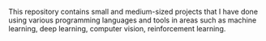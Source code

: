 This repository contains small and medium-sized projects that I have done using various programming languages and tools in areas such as machine learning, deep learning, computer vision, reinforcement learning.

